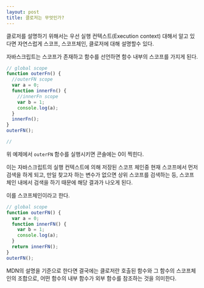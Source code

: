 ```yaml
---
layout: post
title: 클로저는 무엇인가?
---
```


클로저를 설명하기 위해서는 우선 실행 컨텍스트(Execution context) 대해서 알고 있다면 자연스럽게 스코프, 스코프체인, 클로저에 대해 설명할수 있다.

자바스크립트는 스코프가 존재하고 함수를 선언하면 함수 내부의 스코프를 가지게 된다.

```javascript
// global scope
function outerFn() {
  //outerFN scope
  var a = 0;
  function innerFn() {
    //innerFn scope
    var b = 1;
    console.log(a);
  }
  innerFn();
}
outerFN();

//
```

위 예제에서 `outerFN` 함수를 실행시키면 콘솔에는 0이 찍힌다.

이는 자바스크립트의 실행 컨텍스트에 의해 저장된 스코프 체인중 현재 스코프에서 먼저 검색을 하게 되고, 만일 찾고자 하는 변수가 없으면 상위 스코프를 검색하는 등, 스코프 체인 내에서 검색을 하기 때문에 해당 결과가 나오게 된다.

이를 스코프체인이라고 한다.

```javascript
// global scope
function outerFN() {
  var a = 0;
  function innerFN() {
    var b = 1;
    console.log(a);
  }
  return innerFN();
}
outerFN();
```

MDN의 설명을 기준으로 한다면 결국에는 클로저란 호출된 함수와 그 함수의 스코프체인의 조합으로, 어떤 함수의 내부 함수가 외부 함수를 참조하는 것을 의미한다.
